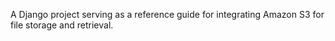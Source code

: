 A Django project serving as a reference guide for integrating Amazon S3 for file storage and retrieval.
